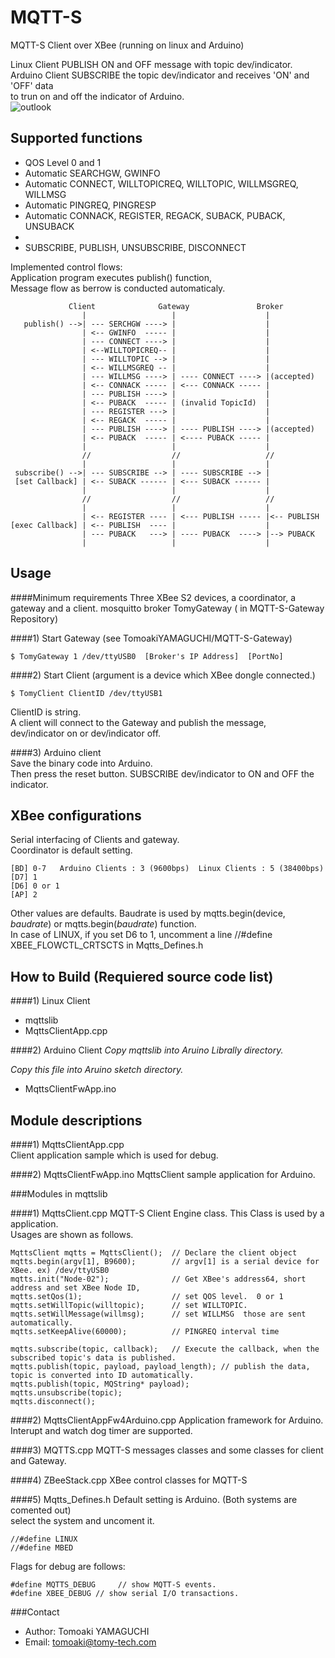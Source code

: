 MQTT-S
======
  MQTT-S Client over XBee  (running on linux and Arduino)  
  
  Linux Client PUBLISH  ON and OFF message with topic dev/indicator.  
  Arduino Client SUBSCRIBE the topic dev/indicator and receives 'ON' and 'OFF' data  
  to trun on and off the indicator of Arduino.  
  ![outlook](https://github.com/TomoakiYAMAGUCHI/MQTT-S-Gateway/blob/master/TomyGateway/documents/MQTT-S_outlook.PNG?raw=true)

Supported functions
-------------------

*  QOS Level 0 and 1
*  Automatic SEARCHGW, GWINFO
*  Automatic CONNECT, WILLTOPICREQ, WILLTOPIC, WILLMSGREQ, WILLMSG
*  Automatic PINGREQ, PINGRESP
*  Automatic CONNACK, REGISTER, REGACK, SUBACK, PUBACK, UNSUBACK
*  
*  SUBSCRIBE, PUBLISH, UNSUBSCRIBE, DISCONNECT

Implemented control flows:  
   Application program executes publish() function,   
   Message flow as berrow is conducted automaticaly.  


                 Client              Gateway               Broker
                    |                   |                    |      
       publish() -->| --- SERCHGW ----> |                    |  
                    | <-- GWINFO  ----- |                    |  
                    | --- CONNECT ----> |                    |  
                    | <--WILLTOPICREQ-- |                    |  
                    | --- WILLTOPIC --> |                    |  
                    | <-- WILLMSGREQ -- |                    |  
                    | --- WILLMSG ----> | ---- CONNECT ----> |(accepted)     
                    | <-- CONNACK ----- | <--- CONNACK ----- |   
                    | --- PUBLISH ----> |                    |  
                    | <-- PUBACK  ----- | (invalid TopicId)  |  
                    | --- REGISTER ---> |                    |  
                    | <-- REGACK  ----- |                    |  
                    | --- PUBLISH ----> | ---- PUBLISH ----> |(accepted)  
                    | <-- PUBACK  ----- | <---- PUBACK ----- |    
                    |                   |                    |    
                    //                  //                   //      
                    |                   |                    |          
     subscribe() -->| --- SUBSCRIBE --> | ---- SUBSCRIBE --> |     
     [set Callback] | <-- SUBACK ------ | <--- SUBACK ------ |    
                    |                   |                    |    
                    //                  //                   //    
                    |                   |                    |    
                    | <-- REGISTER ---- | <--- PUBLISH ----- |<-- PUBLISH  
    [exec Callback] | <-- PUBLISH  ---- |                    |  
                    | --- PUBACK   ---> | ---- PUBACK  ----> |--> PUBACK  
                    |                   |                    |  
                

Usage
------
####Minimum requirements
  Three XBee S2 devices,  a coordinator, a gateway and a client.
  mosquitto broker
  TomyGateway   ( in MQTT-S-Gateway Repository)

####1) Start Gateway  (see  TomoakiYAMAGUCHI/MQTT-S-Gateway)  
    
    $ TomyGateway 1 /dev/ttyUSB0  [Broker's IP Address]  [PortNo]   
  
####2) Start Client   (argument is a device which XBee dongle connected.)  
    
    $ TomyClient ClientID /dev/ttyUSB1  
  
  ClientID is string.  
  A client will connect to the Gateway and publish the message,  
  dev/indicator  on or dev/indicator off.  
  
####3) Arduino client  
  Save the binary code into Arduino.  
  Then press the reset button. 
  SUBSCRIBE dev/indicator to ON and OFF the indicator. 
  
  
XBee configurations
----------------------
  Serial interfacing  of Clients and gateway.  
  Coordinator is default setting.
  
    [BD] 0-7   Arduino Clients : 3 (9600bps)  Linux Clients : 5 (38400bps)
    [D7] 1  
    [D6] 0 or 1  
    [AP] 2

  Other values are defaults. Baudrate is used by  mqtts.begin(device, _baudrate_) or mqtts.begin(_baudrate_) function.   
  In case of LINUX, if you set D6 to 1, uncomment a line //#define XBEE_FLOWCTL_CRTSCTS in Mqtts_Defines.h
  

How to Build (Requiered source code list)
-----------
####1) Linux Client
*  mqttslib    
*  MqttsClientApp.cpp  

####2) Arduino Client
_Copy mqttslib into Aruino Librally directory._

_Copy this file into Aruino sketch directory._
*  MqttsClientFwApp.ino
  

Module descriptions
-------------------  
####1) MqttsClientApp.cpp  
Client application sample which is used for debug.

  
####2) MqttsClientFwApp.ino
  MqttsClient sample application for Arduino. 
    
###Modules in mqttslib

####1) MqttsClient.cpp
  MQTT-S Client Engine class. This Class is used by  a application.  
  Usages are shown as follows.
  
    MqttsClient mqtts = MqttsClient();  // Declare the client object
    mqtts.begin(argv[1], B9600);        // argv[1] is a serial device for XBee. ex) /dev/ttyUSB0 
    mqtts.init("Node-02");              // Get XBee's address64, short address and set XBee Node ID, 
    mqtts.setQos(1);                    // set QOS level.  0 or 1
    mqtts.setWillTopic(willtopic);      // set WILLTOPIC.   
    mqtts.setWillMessage(willmsg);      // set WILLMSG  those are sent automatically. 
    mqtts.setKeepAlive(60000);          // PINGREQ interval time

    mqtts.subscribe(topic, callback);   // Execute the callback, when the subscribed topic's data is published. 
    mqtts.publish(topic, payload, payload_length); // publish the data, topic is converted into ID automatically.
    mqtts.publish(topic, MQString* payload);  
    mqtts.unsubscribe(topic);  
    mqtts.disconnect();

    
####2) MqttsClientAppFw4Arduino.cpp
  Application framework for Arduino.
  Interupt and  watch dog timer are supported.
      
####3) MQTTS.cpp 
  MQTT-S messages classes and some classes for client and Gateway.
    
####4) ZBeeStack.cpp
  XBee control classes for MQTT-S
    
####5) Mqtts_Defines.h
  Default setting is Arduino.  (Both systems are comented out)  
  select the system and uncoment it.
    
    //#define LINUX 
    //#define MBED
    
  
  Flags for debug are follows:
  
    #define MQTTS_DEBUG     // show MQTT-S events.     
    #define XBEE_DEBUG // show serial I/O transactions. 
  


   

  
  
###Contact


* Author:    Tomoaki YAMAGUCHI
* Email:     tomoaki@tomy-tech.com
